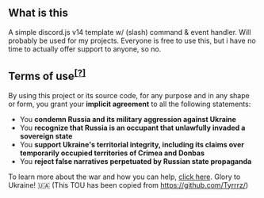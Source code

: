 ## What is this
A simple discord.js v14 template w/ (slash) command & event handler. 
Will probably be used for my projects. Everyone is free to use this, but i have no time to actually offer support to anyone, so no.

## Terms of use<sup>[[?]](https://github.com/Tyrrrz/)</sup>

By using this project or its source code, for any purpose and in any shape or form, you grant your **implicit agreement** to all the following statements:

- You **condemn Russia and its military aggression against Ukraine**
- You **recognize that Russia is an occupant that unlawfully invaded a sovereign state**
- You **support Ukraine's territorial integrity, including its claims over temporarily occupied territories of Crimea and Donbas**
- You **reject false narratives perpetuated by Russian state propaganda**

To learn more about the war and how you can help, [click here](https://tyrrrz.me). Glory to Ukraine! 🇺🇦 (This TOU has been copied from https://github.com/Tyrrrz/)
